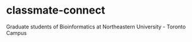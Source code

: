# classmate-connect
Graduate students of Bioinformatics at Northeastern University - Toronto Campus
